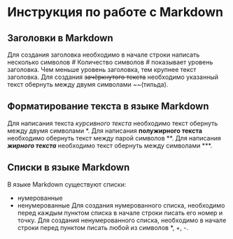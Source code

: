 # Инструкция по работе с Markdown

## Заголовки в Markdown
Для создания заголовка необходимо в начале строки написать несколько символов *#* Количество символов *#* показывает уровень заголовка. Чем меньше уровень заголовка, тем крупнее текст заголовка. Для создания ~~зачёркнутого текста~~ необходимо указанный текст обернуть между двумя символами ~~(тильда).

## Форматирование текста в языке Markdown
Для написания текста *курсивного текста* необходимо текст обернуть между двумя символами \*. Для написания **полужирного текста** необходимо обернуть текст между парой символов \*\*. Для написания ***жирного текста*** необходимо текст обернуть между символами \*\*\*. 

## Списки в языке Markdown 
В языке Markdown существуют списки:
+ нумерованные
+ ненумерованные
Для создания нумерованного списка, необходимо перед каждым пунктом списка в начале строки писать его номер и точку. 
Для создания ненумерованного списка, необходимо в начале строки перед пунктом писать любой из символов *, +, -.